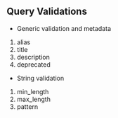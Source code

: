 ## Query Validations

- Generic validation and metadata

1. alias
2. title
3. description
4. deprecated

- String validation

1. min_length
2. max_length
3. pattern
